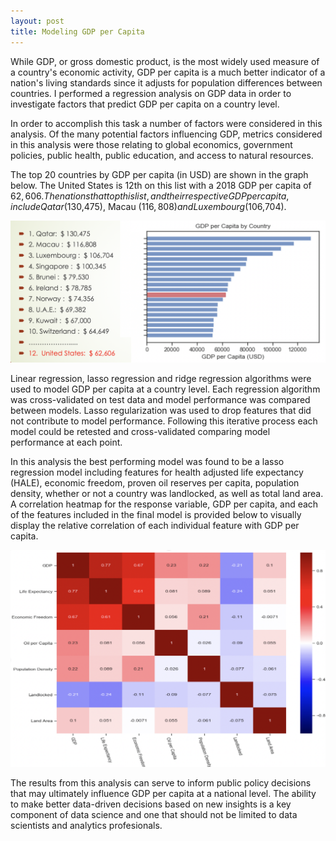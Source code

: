 ```yaml
---
layout: post
title: Modeling GDP per Capita
---
```


While GDP, or gross domestic product, is the most widely used measure of a country's economic activity, GDP per capita is a much better indicator of a nation's living standards since it adjusts for population differences between countries. I performed a regression analysis on GDP data in order to investigate factors that predict GDP per capita on a country level.

In order to accomplish this task a number of factors were considered in this analysis. Of the many potential factors influencing GDP, metrics considered in this analysis were those relating to global economics, government policies, public health, public education, and access to natural resources.

The top 20 countries by GDP per capita (in USD) are shown in the graph below. The United States is 12th on this list with a 2018 GDP per capita of $62,606. The nations that top this list, and their respective GDP per capita, include Qatar ($130,475), Macau ($116,808) and Luxembourg ($106,704).

![Distribution](https://github.com/Gopher2016/Gopher2016.github.io/blob/master/images/Top_20_Countries_by_GDP.png?raw=true)

Linear regression, lasso regression and ridge regression algorithms were used to model GDP per capita at a country level. Each regression algorithm was cross-validated on test data and model performance was compared between models. Lasso regularization was used to drop features that did not contribute to model performance. Following this iterative process each model could be retested and cross-validated comparing model performance at each point.

In this analysis the best performing model was found to be a lasso regression model including features for health adjusted life expectancy (HALE), economic freedom, proven oil reserves per capita, population density, whether or not a country was landlocked, as well as total land area. A correlation heatmap for the response variable, GDP per capita, and each of the features included in the final model is provided below to visually display the relative correlation of each individual feature with GDP per capita.

![Distribution](https://github.com/Gopher2016/Gopher2016.github.io/blob/master/images/Correlation_Heatmap.png?raw=true)

The results from this analysis can serve to inform public policy decisions that may ultimately influence GDP per capita at a national level. The ability to make better data-driven decisions based on new insights is a key component of data science and one that should not be limited to data scientists and analytics profesionals.
